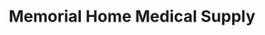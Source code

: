 ---
title: "Memorial Home Medical Supply"
url: /springfield/memorial-home-medical-supply/
shop: medical supply
---